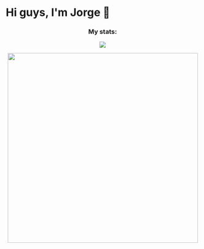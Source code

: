 <h1>Hi guys, I'm Jorge 👋</h1>

<h3 align="center">My stats:</h3>

<p align="center">
  <img src="https://github-readme-stats.vercel.app/api?username=MoreiraJorge&count_private=true&theme=tokyonight"></img>
</p>
<p align="center">
  <img style="width: 495px" src="https://github-readme-stats.vercel.app/api/top-langs/?username=MoreiraJorge&layout=compact&hide=Makefile,html,Shell,C,C%2B%2B&theme=tokyonight"></img>
</p>
<!--
**MoreiraJorge/MoreiraJorge** is a ✨ _special_ ✨ repository because its `README.md` (this file) appears on your GitHub profile.

Here are some ideas to get you started:

- 🔭 I’m currently working on ...
- 🌱 I’m currently learning ...
- 👯 I’m looking to collaborate on ...
- 🤔 I’m looking for help with ...
- 💬 Ask me about ...
- 📫 How to reach me: ...
- 😄 Pronouns: ...
- ⚡ Fun fact: ...
  -->
